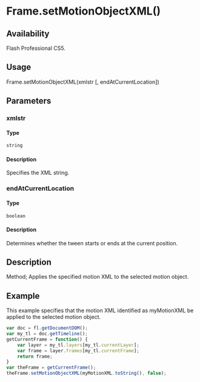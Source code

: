 # Frame.setMotionObjectXML()

## Availability

Flash Professional CS5.

## Usage

Frame.setMotionObjectXML(xmlstr [, endAtCurrentLocation])

## Parameters

### **xmlstr**

#### Type

```typescript
string
```

#### Description

Specifies the XML string.

### **endAtCurrentLocation**

#### Type

```typescript
boolean
```

#### Description

Determines whether the tween starts or ends at the current position.

## Description

Method; Applies the specified motion XML to the selected motion object.

## Example

This example specifies that the motion XML identified as myMotionXML be applied to the selected motion object.

```javascript
var doc = fl.getDocumentDOM();
var my_tl = doc.getTimeline();
getCurrentFrame = function() {
    var layer = my_tl.layers[my_tl.currentLayer];
    var frame = layer.frames[my_tl.currentFrame];
    return frame;
}
var theFrame = getCurrentFrame();
theFrame.setMotionObjectXML(myMotionXML.toString(), false);
```
